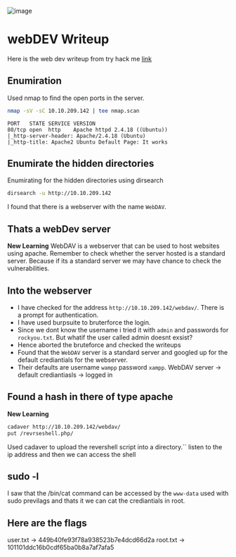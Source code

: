 ![image](https://github.com/user-attachments/assets/79c68b65-b994-4e8d-bfb5-1d51c9390bcb)

# webDEV Writeup
Here is the web dev writeup from try hack me [link](https://tryhackme.com/r/room/bsidesgtdav)
## Enumiration
Used nmap to find the open ports in the server.
```bash
nmap -sV -sC 10.10.209.142 | tee nmap.scan 
```
```nmap.scan
PORT   STATE SERVICE VERSION
80/tcp open  http    Apache httpd 2.4.18 ((Ubuntu))
|_http-server-header: Apache/2.4.18 (Ubuntu)
|_http-title: Apache2 Ubuntu Default Page: It works
```
## Enumirate the hidden directories
Enumirating for the hidden directories using dirsearch 
```bash
dirsearch -u http://10.10.209.142
```
I found that there is a webserver with the name `WebDAV`.
## Thats a webDev server 
__New Learning__ 
WebDAV is a webserver that can be used to host websites using apache.
Remember to check whether the server hosted is a standard server. Because if its a standard server we may have chance to check the vulnerabilities.
## Into the webserver
- I have checked for the address `http://10.10.209.142/webdav/`. There is a prompt for authentication.
- I have used burpsuite to bruterforce the login.
- Since we dont know the username i tried it with `admin` and passwords for `rockyou.txt`. But whatif the user called admin doesnt exsist?
- Hence aborted the bruteforce and checked the writeups
- Found that the `WebDAV` server is a standard server and googled up for the default crediantials for the webserver.
- Their defaults are username `wampp` password `xampp`.
WebDAV server -> default crediantiasls -> logged in
## Found a hash in there of type apache 
__New Learning__
```bash
cadaver http://10.10.209.142/webdav/ 
put /revrseshell.php/
```
Used cadaver to upload the revershell script into a directory.``
listen to the ip address and then we can access the shell
## sudo -l
I saw that the /bin/cat command can be accessed by the `www-data` used with sudo previlags and thats it we can cat the crediantials in root.
## Here are the flags
user.txt -> 449b40fe93f78a938523b7e4dcd66d2a
root.txt -> 101101ddc16b0cdf65ba0b8a7af7afa5
